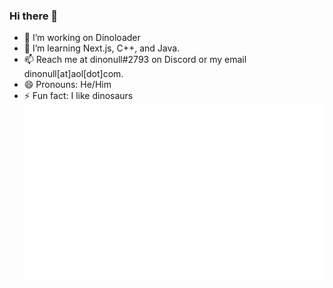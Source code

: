 ### Hi there 👋

- 🔭 I’m working on Dinoloader
- 🌱 I’m learning Next.js, C++, and Java.
- 📫 Reach me at dinonull#2793 on Discord or my email dinonull[at]aol[dot]com.
- 😄 Pronouns: He/Him 
- ⚡ Fun fact: I like dinosaurs
![Stats](https://raw.githubusercontent.com/dinonull/github-stats/master/generated/languages.svg)
